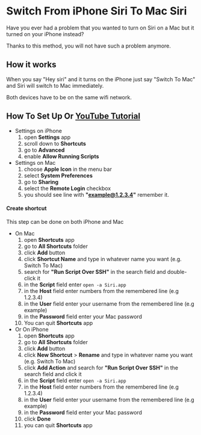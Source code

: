 # Switch From iPhone Siri To Mac Siri

Have you ever had a problem that you wanted to turn on Siri on a Mac but it turned on your iPhone instead?

Thanks to this method, you will not have such a problem anymore.

## How it works

When you say "Hey siri" and it turns on the iPhone just say "Switch To Mac" and Siri will switch to Mac immediately.

Both devices have to be on the same wifi network.


## How To Set Up Or [YouTube Tutorial](https://youtu.be/cHg-KNfGTNM)

* Settings on iPhone
	1. open **Settings** app
	2. scroll down to **Shortcuts**
	3. go to **Advanced**
	4. enable **Allow Running Scripts**
* Settings on Mac
	1. choose **Apple Icon** in the menu bar
	2. select **System Preferences**
	3. go to **Sharing**
	4. select the **Remote Login** checkbox
	5. you should see line with **"example@1.2.3.4"** remember it.

#### Create shortcut

This step can be done on both iPhone and Mac

* On Mac
	1. open **Shortcuts** app
	2. go to **All Shortcuts** folder
	3. click **Add** button
	4. click **Shortcut Name** and type in whatever name you want (e.g. Switch To Mac)
	5. search for **"Run Script Over SSH"** in the search field and double-click it
	6. in the **Script** field enter `open -a Siri.app`
	7. in the **Host** field enter numbers from the remembered line (e.g 1.2.3.4)
	8. in the **User** field enter your username from the remembered line (e.g example) 
	9. in the **Password** field enter your Mac password
	10. You can quit **Shortcuts** app
* Or On iPhone
	1. open **Shortcuts** app
	2. go to **All Shortcuts** folder
	3. click **Add** button
	4. click **New Shortcut** > **Rename** and type in whatever name you want (e.g. Switch To Mac)
	5. click **Add Action** and search for **"Run Script Over SSH"** in the search field and click it
	6. in the **Script** field enter `open -a Siri.app`
	7. in the **Host** field enter numbers from the remembered line (e.g 1.2.3.4)
	8. in the **User** field enter your username from the remembered line (e.g example) 
	9. in the **Password** field enter your Mac password
	10. click **Done**
	11. you can quit **Shortcuts** app
